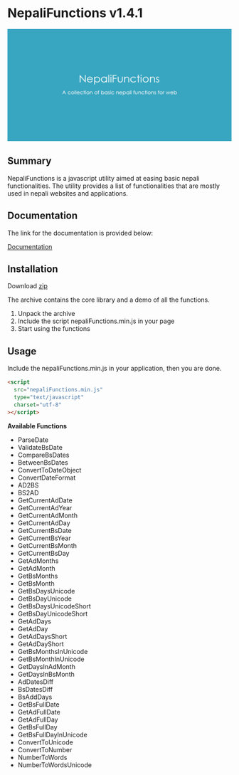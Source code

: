# NepaliFunctions v1.4.1

![Screenshot](https://github.com/sajanm/nepali-functions/blob/master/bg.jpg)

## Summary

NepaliFunctions is a javascript utility aimed at easing basic nepali functionalities. The utility provides a list of functionalities that are mostly used in nepali websites and applications.

## Documentation

The link for the documentation is provided below:

[Documentation](http://nepalifunctions.sajanmaharjan.com.np/documentation/index.html)

## Installation

Download
[zip](https://github.com/sajanm/nepali-functions/archive/master.zip)

The archive contains the core library and a demo of all the functions.

1.  Unpack the archive
2.  Include the script nepaliFunctions.min.js in your page
3.  Start using the functions

## Usage

Include the nepaliFunctions.min.js in your application, then you are done.

```html
<script
  src="nepaliFunctions.min.js"
  type="text/javascript"
  charset="utf-8"
></script>
```

**Available Functions**

- ParseDate
- ValidateBsDate
- CompareBsDates
- BetweenBsDates
- ConvertToDateObject
- ConvertDateFormat
- AD2BS
- BS2AD
- GetCurrentAdDate
- GetCurrentAdYear
- GetCurrentAdMonth
- GetCurrentAdDay
- GetCurrentBsDate
- GetCurrentBsYear
- GetCurrentBsMonth
- GetCurrentBsDay
- GetAdMonths
- GetAdMonth
- GetBsMonths
- GetBsMonth
- GetBsDaysUnicode
- GetBsDayUnicode
- GetBsDaysUnicodeShort
- GetBsDayUnicodeShort
- GetAdDays
- GetAdDay
- GetAdDaysShort
- GetAdDayShort
- GetBsMonthsInUnicode
- GetBsMonthInUnicode
- GetDaysInAdMonth
- GetDaysInBsMonth
- AdDatesDiff
- BsDatesDiff
- BsAddDays
- GetBsFullDate
- GetAdFullDate
- GetAdFullDay
- GetBsFullDay
- GetBsFullDayInUnicode
- ConvertToUnicode
- ConvertToNumber
- NumberToWords
- NumberToWordsUnicode
